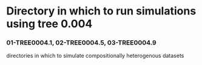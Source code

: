 # Directory in which to run simulations using tree 0.004

### 01-TREE0004.1, 02-TREE0004.5, 03-TREE0004.9
directories in which to simulate compositionally heterogenous datasets
